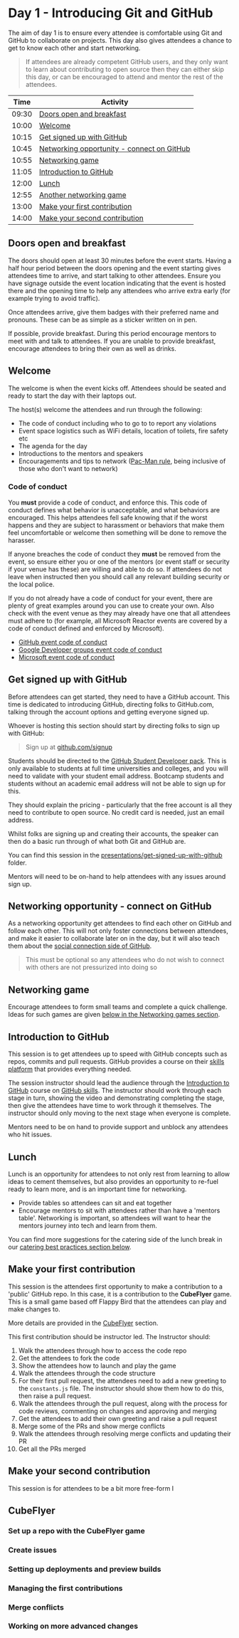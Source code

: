 # Day 1 - Introducing Git and GitHub

The aim of day 1 is to ensure every attendee is comfortable using Git and GitHub to collaborate on projects. This day also gives attendees a chance to get to know each other and start networking.

> If attendees are already competent GitHub users, and they only want to learn about contributing to open source then they can either skip this day, or can be encouraged to attend and mentor the rest of the attendees.

| Time  | Activity |
| ----- | -------- |
| 09:30 | [Doors open and breakfast](#doors-open-and-breakfast) |
| 10:00 | [Welcome](#welcome) |
| 10:15 | [Get signed up with GitHub](#get-signed-up-with-github) |
| 10:45 | [Networking opportunity - connect on GitHub](#networking-opportunity---connect-on-github) |
| 10:55 | [Networking game](#networking-game) |
| 11:05 | [Introduction to GitHub](#introduction-to-github) |
| 12:00 | [Lunch](#lunch) |
| 12:55 | [Another networking game](#networking-game) |
| 13:00 | [Make your first contribution](#make-your-first-contribution) |
| 14:00 | [Make your second contribution](#make-your-second-contribution) |

## Doors open and breakfast

The doors should open at least 30 minutes before the event starts. Having a half hour period between the doors opening and the event starting gives attendees time to arrive, and start talking to other attendees. Ensure you have signage outside the event location indicating that the event is hosted there and the opening time to help any attendees who arrive extra early (for example trying to avoid traffic).

Once attendees arrive, give them badges with their preferred name and pronouns. These can be as simple as a sticker written on in pen.

If possible, provide breakfast. During this period encourage mentors to meet with and talk to attendees. If you are unable to provide breakfast, encourage attendees to bring their own as well as drinks.

## Welcome

The welcome is when the event kicks off. Attendees should be seated and ready to start the day with their laptops out.

The host(s) welcome the attendees and run through the following:

* The code of conduct including who to go to to report any violations
* Event space logistics such as WiFi details, location of toilets, fire safety etc
* The agenda for the day
* Introductions to the mentors and speakers
* Encouragements and tips to network ([Pac-Man rule](./best-practices.md#pac-man-rule), being inclusive of those who don't want to network)

### Code of conduct

You **must** provide a code of conduct, and enforce this. This code of conduct defines what behavior is unacceptable, and what behaviors are encouraged. This helps attendees fell safe knowing that if the worst happens and they are subject to harassment or behaviors that make them feel uncomfortable or welcome then something will be done to remove the harasser.

If anyone breaches the code of conduct they **must** be removed from the event, so ensure either you or one of the mentors (or event staff or security if your venue has these) are willing and able to do so. If attendees do not leave when instructed then you should call any relevant building security or the local police.

If you do not already have a code of conduct for your event, there are plenty of great examples around you can use to create your own. Also check with the event venue as they may already have one that all attendees must adhere to (for example, all Microsoft Reactor events are covered by a code of conduct defined and enforced by Microsoft).

* [GitHub event code of conduct](https://docs.github.com/en/site-policy/github-terms/github-event-code-of-conduct)
* [Google Developer groups event code of conduct](https://support.google.com/developergroups/answer/3340512?hl=en)
* [Microsoft event code of conduct](https://www.microsoft.com/events/codeofconduct)

## Get signed up with GitHub

Before attendees can get started, they need to have a GitHub account. This time is dedicated to introducing GitHub, directing folks to GitHub.com, talking through the account options and getting everyone signed up.

Whoever is hosting this section should start by directing folks to sign up with GitHub:

> Sign up at [github.com/signup](https://github.com/signup)

Students should be directed to the [GitHub Student Developer pack](https://education.github.com/pack). This is only available to students at full time universities and colleges, and you will need to validate with your student email address. Bootcamp students and students without an academic email address will not be able to sign up for this.

They should explain the pricing - particularly that the free account is all they need to contribute to open source. No credit card is needed, just an email address.

Whilst folks are signing up and creating their accounts, the speaker can then do a basic run through of what both Git and GitHub are.

You can find this session in the [presentations/get-signed-up-with-github](./presentations/get-signed-up-with-github/) folder.

Mentors will need to be on-hand to help attendees with any issues around sign up.

## Networking opportunity - connect on GitHub

As a networking opportunity get attendees to find each other on GitHub and follow each other. This will not only foster connections between attendees, and make it easier to collaborate later on in the day, but it will also teach them about the [social connection side of GitHub](https://docs.github.com/en/get-started/exploring-projects-on-github/following-people).

> This must be optional so any attendees who do not wish to connect with others are not pressurized into doing so

## Networking game

Encourage attendees to form small teams and complete a quick challenge. Ideas for such games are given [below in the Networking games section](#networking-games).

## Introduction to GitHub

This session is to get attendees up to speed with GitHub concepts such as repos, commits and pull requests. GitHub provides a course on their [skills platform](https://skills.GitHub.com) that provides everything needed.

The session instructor should lead the audience through the [Introduction to GitHub](https://github.com/skills/introduction-to-github) course on [GitHub skills](https://skills.GitHub.com). The instructor should work through each stage in turn, showing the video and demonstrating completing the stage, then give the attendees have time to work through it themselves. The instructor should only moving to the next stage when everyone is complete.

Mentors need to be on hand to provide support and unblock any attendees who hit issues.

## Lunch

Lunch is an opportunity for attendees to not only rest from learning to allow ideas to cement themselves, but also provides an opportunity to re-fuel ready to learn more, and is an important time for networking.

* Provide tables so attendees can sit and eat together
* Encourage mentors to sit with attendees rather than have a 'mentors table'. Networking is important, so attendees will want to hear the mentors journey into tech and learn from them.

You can find more suggestions for the catering side of the lunch break in our [catering best practices section below](#catering).

## Make your first contribution

This session is the attendees first opportunity to make a contribution to a 'public' GitHub repo. In this case, it is a contribution to the **CubeFlyer** game. This is a small game based off Flappy Bird that the attendees can play and make changes to.

More details are provided in the [CubeFlyer](#cubeflyer) section.

This first contribution should be instructor led. The Instructor should:

1. Walk the attendees through how to access the code repo
2. Get the attendees to fork the code
3. Show the attendees how to launch and play the game
4. Walk the attendees through the code structure
5. For their first pull request, the attendees need to add a new greeting to the `constants.js` file. The instructor should show them how to do this, then raise a pull request.
6. Walk the attendees through the pull request, along with the process for code reviews, commenting on changes and approving and merging
7. Get the attendees to add their own greeting and raise a pull request
8. Merge some of the PRs and show merge conflicts
9. Walk the attendees through resolving merge conflicts and updating their PR
10. Get all the PRs merged

## Make your second contribution

This session is for attendees to be a bit more free-form I



##

## CubeFlyer

### Set up a repo with the CubeFlyer game

### Create issues

### Setting up deployments and preview builds

### Managing the first contributions

### Merge conflicts

### Working on more advanced changes